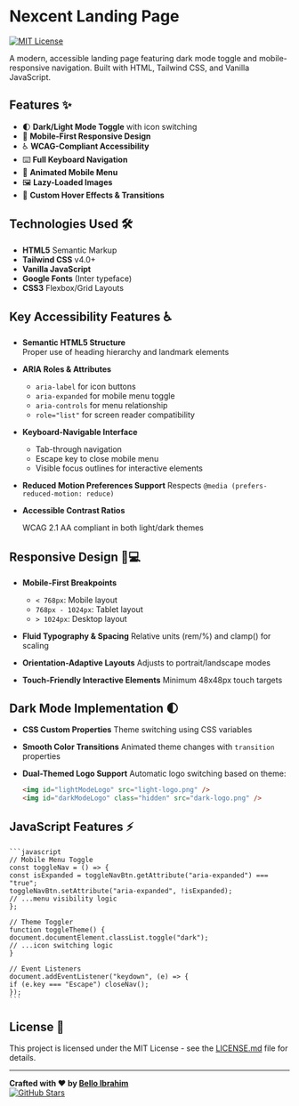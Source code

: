# Nexcent Landing Page

[![MIT License](https://img.shields.io/badge/License-MIT-green.svg)](https://choosealicense.com/licenses/mit/)

A modern, accessible landing page featuring dark mode toggle and mobile-responsive navigation. Built with HTML, Tailwind CSS, and Vanilla JavaScript.

## Features ✨

- 🌓 **Dark/Light Mode Toggle** with icon switching
- 📱 **Mobile-First Responsive Design**
- ♿ **WCAG-Compliant Accessibility**
- ⌨️ **Full Keyboard Navigation**
- 🍔 **Animated Mobile Menu**
- 🖼️ **Lazy-Loaded Images**
- 🎨 **Custom Hover Effects & Transitions**

## Technologies Used 🛠️

- **HTML5** Semantic Markup
- **Tailwind CSS** v4.0+
- **Vanilla JavaScript**
- **Google Fonts** (Inter typeface)
- **CSS3** Flexbox/Grid Layouts

## Key Accessibility Features ♿

- **Semantic HTML5 Structure**  
  Proper use of heading hierarchy and landmark elements

- **ARIA Roles & Attributes**

  - `aria-label` for icon buttons
  - `aria-expanded` for mobile menu toggle
  - `aria-controls` for menu relationship
  - `role="list"` for screen reader compatibility

- **Keyboard-Navigable Interface**

  - Tab-through navigation
  - Escape key to close mobile menu
  - Visible focus outlines for interactive elements

- **Reduced Motion Preferences Support**
  Respects `@media (prefers-reduced-motion: reduce)`

- **Accessible Contrast Ratios**

  WCAG 2.1 AA compliant in both light/dark themes

## Responsive Design 📱💻

- **Mobile-First Breakpoints**

  - `< 768px`: Mobile layout
  - `768px - 1024px`: Tablet layout
  - `> 1024px`: Desktop layout

- **Fluid Typography & Spacing**
  Relative units (rem/%) and clamp() for scaling

- **Orientation-Adaptive Layouts**
  Adjusts to portrait/landscape modes

- **Touch-Friendly Interactive Elements**
  Minimum 48x48px touch targets

## Dark Mode Implementation 🌓

- **CSS Custom Properties**
  Theme switching using CSS variables

- **Smooth Color Transitions**
  Animated theme changes with `transition` properties

- **Dual-Themed Logo Support**
  Automatic logo switching based on theme:

  ```html
  <img id="lightModeLogo" src="light-logo.png" />
  <img id="darkModeLogo" class="hidden" src="dark-logo.png" />
  ```

## JavaScript Features ⚡

    ```javascript
    // Mobile Menu Toggle
    const toggleNav = () => {
    const isExpanded = toggleNavBtn.getAttribute("aria-expanded") === "true";
    toggleNavBtn.setAttribute("aria-expanded", !isExpanded);
    // ...menu visibility logic
    };

    // Theme Toggler
    function toggleTheme() {
    document.documentElement.classList.toggle("dark");
    // ...icon switching logic
    }

    // Event Listeners
    document.addEventListener("keydown", (e) => {
    if (e.key === "Escape") closeNav();
    });
    ```

## License 📄

This project is licensed under the MIT License - see the [LICENSE.md](LICENSE.md) file for details.

---

**Crafted with ♥ by [Bello Ibrahim](https://github.com/repro123)**  
[![GitHub Stars](https://img.shields.io/github/stars/repro123/nexcent-landing-page?style=social)](https://github.com/repro123/axia-project-2)
